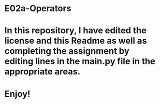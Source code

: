 # E02a-Operators

# In this repository, I have edited the license and this Readme as well as completing the assignment by editing lines in the main.py file in the appropriate areas.

# Enjoy!